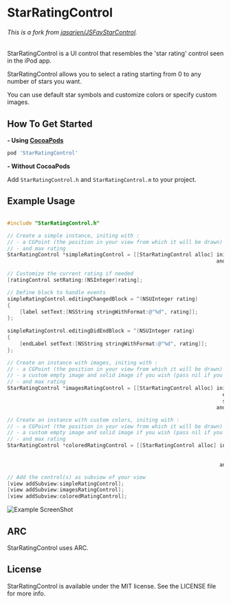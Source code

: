 # StarRatingControl

###### This is a fork from [jasarien/JSFavStarControl](https://github.com/jasarien/JSFavStarControl).

StarRatingControl is a UI control that resembles the 'star rating' control seen in the iPod app.

StarRatingControl allows you to select a rating starting from 0 to any number of stars you want.

You can use default star symbols and customize colors or specify custom images.


## How To Get Started

**- Using [CocoaPods](http://cocoapods.org/)**

``` ruby
pod 'StarRatingControl'
```

**- Without CocoaPods**

Add `StarRatingControl.h` and `StarRatingControl.m` to your project.


## Example Usage


``` objective-c

#include "StarRatingControl.h"

// Create a simple instance, initing with :
// - a CGPoint (the position in your view from which it will be drawn)
// - and max rating
StarRatingControl *simpleRatingControl = [[StarRatingControl alloc] initWithLocation:(CGPoint)location
                                                         			andMaxRating:(NSInteger)maxRating];

// Customize the current rating if needed
[ratingControl setRating:(NSInteger)rating];

// Define block to handle events
simpleRatingControl.editingChangedBlock = ^(NSUInteger rating)
{
    [label setText:[NSString stringWithFormat:@"%d", rating]];
};
    
simpleRatingControl.editingDidEndBlock = ^(NSUInteger rating)
{
    [endLabel setText:[NSString stringWithFormat:@"%d", rating]];
};

// Create an instance with images, initing with :
// - a CGPoint (the position in your view from which it will be drawn)
// - a custom empty image and solid image if you wish (pass nil if you want to use the default).
// - and max rating
StarRatingControl *imagesRatingControl = [[StarRatingControl alloc] initWithLocation:(CGPoint)location
                                          			                  emptyImage:(UIImage *)emptyImageOrNil
                                                     			      solidImage:(UIImage *)solidImageOrNil
	                                                                andMaxRating:(NSInteger)maxRating];

// Create an instance with custom colors, initing with :
// - a CGPoint (the position in your view from which it will be drawn)
// - a custom empty image and solid image if you wish (pass nil if you want to use the default).
// - and max rating
StarRatingControl *coloredRatingControl = [[StarRatingControl alloc] initWithLocation:(CGPoint)location
                                                                       emptyColor:(UIColor *)emptyColorOrNi
                                                                       solidColor:(UIColor *)solidColorOrNi
                                                                     andMaxRating:(NSInteger)maxRating];  

// Add the control(s) as subview of your view
[view addSubview:simpleRatingControl];
[view addSubview:imagesRatingControl];
[view addSubview:coloredRatingControl];
```

<img src="https://raw.github.com/amseddi/StarRatingControl/master/screenshot.png" alt="Example ScreenShot" title="Example ScreenShot" style="display:block; margin: 0 auto;">

## ARC

StarRatingControl uses ARC.

## License

StarRatingControl is available under the MIT license. See the LICENSE file for more info.

